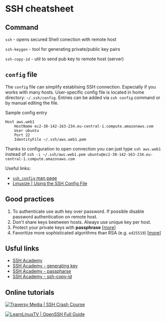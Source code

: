 # SSH cheatsheet

## Command

`ssh` - opens secured Shell conection with remote host  

`ssh-keygen` - tool for generating private/public key pairs  

`ssh-copy-id` - util to send pub key to remote host (server)

## `config` file

The `config` file can simplify establising SSH connection. Especially if you works with many hosts. User-specific config file is located in home directory: `~/.ssh/config`. Entries can be added via `ssh config` command or by manual editing the file.

Sample config entry

```
Host aws.web1
    HostName ec2-38-142-163-234.eu-central-1.compute.amazonaws.com
    User ubuntu
    Port 22
    IdentityFile ~/.ssh/aws.web1.pem
```

Thanks to configuration to open connection you can just type `ssh aws.web1` instead of `ssh -i ~/.ssh/aws.web1.pem ubuntu@ec2-38-142-163-234.eu-central-1.compute.amazonaws.com`



Useful links:
- [`ssh_config` man page](https://man.openbsd.org/OpenBSD-current/man5/ssh_config.5)
- [Linuxize | Using the SSH Config File](https://linuxize.com/post/using-the-ssh-config-file/)


## Good practices

1. To authenticate use auth key over password. If possible disable password authentication on remote host.
2. Don't share keys beetween hosts. Always use unique key per host.
3. Protect your private keys with **passphrase** [[more](https://www.ssh.com/academy/ssh/passphrase)]
4. Favoritize more sophisticated algorithms than RSA (e.g. `ed25519`) [[more](https://www.ssh.com/academy/ssh/keygen#choosing-an-algorithm-and-key-size)]

## Usful links

- [SSH Academy](https://www.ssh.com/academy)
- [SSH Academy - generating key](https://www.ssh.com/academy/ssh/keygen)
- [SSH Academy - passpharse](https://www.ssh.com/academy/ssh/passphrase)
- [SSH Academy - ssh-copy-id](https://www.ssh.com/academy/ssh/copy-id)

## Online tutorials

[![Traversy Media | SSH Crash Course](https://img.youtube.com/vi/hQWRp-FdTpc/mqdefault.jpg)](https://www.youtube.com/watch?v=hQWRp-FdTpc)

[![LearnLinuxTV | OpenSSH Full Guide](https://img.youtube.com/vi/YS5Zh7KExvE/mqdefault.jpg)](https://www.youtube.com/watch?v=YS5Zh7KExvE)
